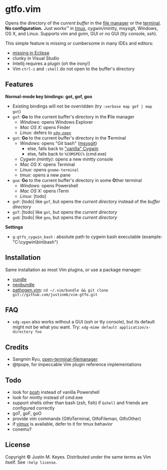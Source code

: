 # gtfo.vim

Opens the directory of the *current buffer* in the [file manager](http://en.wikipedia.org/wiki/File_manager#Examples) 
or the [terminal](http://en.wikipedia.org/wiki/Terminal_emulator). **No configuration.**
Just works™ in [tmux](http://tmux.sourceforge.net/), cygwin/mintty, msysgit, 
Windows, OS X, and Linux. Supports vim and gvim, GUI or no GUI (tty console, ssh).


This simple feature is missing or cumbersome in many IDEs and editors:
* [missing in Eclipse](https://bugs.eclipse.org/bugs/show_bug.cgi?id=107436)
* clunky in Visual Studio
* Intellij requires a plugin (oh the irony!)
* Vim `ctrl-z` and `:shell` do not open to the buffer's directory

## Features

**Normal-mode key bindings: got, gof, goo**
* Existing bindings will not be overridden (try `:verbose map gof | map got`)
* `gof`: **Go** to the current buffer's directory in the **F**ile manager 
    * *Windows:* opens Windows Explorer
    * *Mac OS X:* opens Finder
    * *Linux:* defers to [`xdg-open`](http://portland.freedesktop.org/xdg-utils-1.0/xdg-open.html)
* `got`: **Go** to the current buffer's directory in the **T**erminal
    * *Windows:* opens "Git bash" ([msysgit](http://msysgit.github.io/))
        * else, falls back to ["vanilla" Cygwin](http://www.cygwin.org)
        * else, falls back to `%COMSPEC%` (cmd.exe)
    * *Cygwin (mintty):* opens a new mintty console
    * *Mac OS X:* opens Terminal
    * *Linux:* opens `gnome-terminal`
    * *tmux:* opens a new pane
* `goo`: **Go** to the current buffer's directory in some **O**ther terminal
    * *Windows:* opens Powershell
    * *Mac OS X:* opens iTerm
    * *Linux:* [todo]
* `goF`: [todo] like `gof`, but opens the *current directory* instead of the *buffer directory*
* `goT`: [todo] like `got`, but opens the *current directory*
* `goO`: [todo] like `goo`, but opens the *current directory*

**Settings**

* `g:gtfo_cygwin_bash` : absolute path to cygwin bash executable (example: "C:\cygwin\bin\bash")

## Installation

Same installation as most Vim plugins, or use a package manager:

* [vundle](https://github.com/gmarik/vundle)
* [neobundle](https://github.com/Shougo/neobundle.vim)
* [pathogen.vim](https://github.com/tpope/vim-pathogen):
  `cd ~/.vim/bundle && git clone git://github.com/justinmk/vim-gtfo.git`

## FAQ

* `xdg-open` also works without a GUI (ssh or tty console), but its default might 
  not be what you want. Try: `xdg-mime default application/x-directory foo`

## Credits

* Sangmin Ryu, [open-terminal-filemanager](http://www.vim.org/scripts/script.php?script_id=2896)
* @tpope, for impeccable Vim plugin reference implementations

## Todo

* look for [posh](https://github.com/dahlbyk/posh-git) instead of vanilla Powershell
* look for mintty instead of cmd.exe
* support shells other than bash (zsh, fish) if `&shell` and friends are configured correctly 
* goT, goF, goO
* provide vim commands (GtfoTerminal, GtfoFileman, GtfoOther)
* if [vimux](https://github.com/benmills/vimux) is available, defer to it for tmux behavior
* conemu?

## License

Copyright © Justin M. Keyes. Distributed under the same terms as Vim itself.
See `:help license`.

